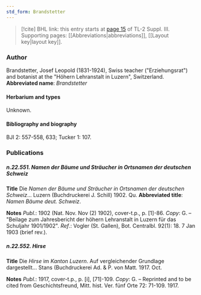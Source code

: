 ```yaml
---
std_form: Brandstetter
---
```


> [!cite] BHL link: this entry starts at [page 15](https://www.biodiversitylibrary.org/page/33266322) of TL-2 Suppl. III.
> Supporting pages: [[Abbreviations|abbreviations]], [[Layout key|layout key]].

### Author

Brandstetter, Josef Leopold (1831-1924), Swiss teacher ("Erziehungsrat") and botanist at the "Höhern Lehranstalt in Luzern", Switzerland. 
**Abbreviated name**: *Brandstetter*

#### Herbarium and types

Unknown.

#### Bibliography and biography

BJI 2: 557-558, 633; Tucker 1: 107.

### Publications

##### n.22.551. Namen der Bäume und Sträucher in Ortsnamen der deutschen Schweiz

**Title**
Die *Namen der Bäume und Sträucher in Ortsnamen der deutschen Schweiz*... Luzern (Buchdruckerei J. Schill) 1902. Qu.
**Abbreviated title**: *Namen Bäume deut. Schweiz*.

**Notes**
*Publ*.: 1902 (Nat. Nov. Nov (2) 1902), cover-t.p., p. \[1\]-86. *Copy*: G. – "Beilage zum Jahresbericht der höhern Lehranstalt in Luzern für das Schuljahr 1901/1902".
*Ref*.: Vogler (St. Gallen), Bot. Centralbl. 92(1): 18. 7 Jan 1903 (brief rev.).

##### n.22.552. Hirse

**Title**
Die *Hirse* im *Kanton Luzern*. Auf vergleichender Grundlage dargestellt... Stans (Buchdruckerei Ad. & P. von Matt. 1917. Oct.

**Notes**
*Publ*.: 1917, cover-t.p., p. \[i\], \[71\]-109. *Copy*: G. – Reprinted and to be cited from Geschichtsfreund, Mitt. hist. Ver. fünf Orte 72: 71-109. 1917.

